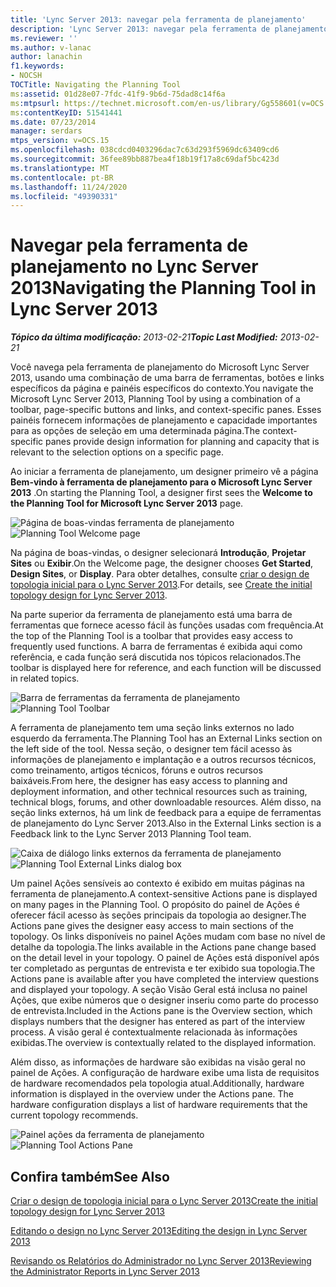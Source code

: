 ```yaml
---
title: 'Lync Server 2013: navegar pela ferramenta de planejamento'
description: 'Lync Server 2013: navegar pela ferramenta de planejamento.'
ms.reviewer: ''
ms.author: v-lanac
author: lanachin
f1.keywords:
- NOCSH
TOCTitle: Navigating the Planning Tool
ms:assetid: 01d28e07-7fdc-41f9-9b6d-75dad8c14f6a
ms:mtpsurl: https://technet.microsoft.com/en-us/library/Gg558601(v=OCS.15)
ms:contentKeyID: 51541441
ms.date: 07/23/2014
manager: serdars
mtps_version: v=OCS.15
ms.openlocfilehash: 038cdcd0403296dac7c63d293f5969dc63409cd6
ms.sourcegitcommit: 36fee89bb887bea4f18b19f17a8c69daf5bc423d
ms.translationtype: MT
ms.contentlocale: pt-BR
ms.lasthandoff: 11/24/2020
ms.locfileid: "49390331"
---
```

# <a name="navigating-the-planning-tool-in-lync-server-2013"></a><span data-ttu-id="3ce71-103">Navegar pela ferramenta de planejamento no Lync Server 2013</span><span class="sxs-lookup"><span data-stu-id="3ce71-103">Navigating the Planning Tool in Lync Server 2013</span></span>

<div data-xmlns="http://www.w3.org/1999/xhtml">

<div class="topic" data-xmlns="http://www.w3.org/1999/xhtml" data-msxsl="urn:schemas-microsoft-com:xslt" data-cs="https://msdn.microsoft.com/">

<div data-asp="https://msdn2.microsoft.com/asp">



</div>

<div id="mainSection">

<div id="mainBody"><span data-ttu-id="3ce71-104">

<span> </span></span><span class="sxs-lookup"><span data-stu-id="3ce71-104">

<span> </span></span></span>

<span data-ttu-id="3ce71-105">_**Tópico da última modificação:** 2013-02-21_</span><span class="sxs-lookup"><span data-stu-id="3ce71-105">_**Topic Last Modified:** 2013-02-21_</span></span>

<span data-ttu-id="3ce71-106">Você navega pela ferramenta de planejamento do Microsoft Lync Server 2013, usando uma combinação de uma barra de ferramentas, botões e links específicos da página e painéis específicos do contexto.</span><span class="sxs-lookup"><span data-stu-id="3ce71-106">You navigate the Microsoft Lync Server 2013, Planning Tool by using a combination of a toolbar, page-specific buttons and links, and context-specific panes.</span></span> <span data-ttu-id="3ce71-107">Esses painéis fornecem informações de planejamento e capacidade importantes para as opções de seleção em uma determinada página.</span><span class="sxs-lookup"><span data-stu-id="3ce71-107">The context-specific panes provide design information for planning and capacity that is relevant to the selection options on a specific page.</span></span>

<span data-ttu-id="3ce71-108">Ao iniciar a ferramenta de planejamento, um designer primeiro vê a página **Bem-vindo à ferramenta de planejamento para o Microsoft Lync Server 2013** .</span><span class="sxs-lookup"><span data-stu-id="3ce71-108">On starting the Planning Tool, a designer first sees the **Welcome to the Planning Tool for Microsoft Lync Server 2013** page.</span></span>

<span data-ttu-id="3ce71-109">![Página de boas-vindas ferramenta de planejamento](images/Gg558601.ff5b72e6-bcf0-49e9-8784-3636fe8187c5(OCS.15).jpg "Página de boas-vindas ferramenta de planejamento")</span><span class="sxs-lookup"><span data-stu-id="3ce71-109">![Planning Tool Welcome page](images/Gg558601.ff5b72e6-bcf0-49e9-8784-3636fe8187c5(OCS.15).jpg "Planning Tool Welcome page")</span></span>

<span data-ttu-id="3ce71-110">Na página de boas-vindas, o designer selecionará **Introdução**, **Projetar Sites** ou **Exibir**.</span><span class="sxs-lookup"><span data-stu-id="3ce71-110">On the Welcome page, the designer chooses **Get Started**, **Design Sites**, or **Display**.</span></span> <span data-ttu-id="3ce71-111">Para obter detalhes, consulte [criar o design de topologia inicial para o Lync Server 2013](lync-server-2013-create-the-initial-topology-design.md).</span><span class="sxs-lookup"><span data-stu-id="3ce71-111">For details, see [Create the initial topology design for Lync Server 2013](lync-server-2013-create-the-initial-topology-design.md).</span></span>

<span data-ttu-id="3ce71-112">Na parte superior da ferramenta de planejamento está uma barra de ferramentas que fornece acesso fácil às funções usadas com frequência.</span><span class="sxs-lookup"><span data-stu-id="3ce71-112">At the top of the Planning Tool is a toolbar that provides easy access to frequently used functions.</span></span> <span data-ttu-id="3ce71-113">A barra de ferramentas é exibida aqui como referência, e cada função será discutida nos tópicos relacionados.</span><span class="sxs-lookup"><span data-stu-id="3ce71-113">The toolbar is displayed here for reference, and each function will be discussed in related topics.</span></span>

<span data-ttu-id="3ce71-114">![Barra de ferramentas da ferramenta de planejamento](images/Gg558601.a008ddd1-b73d-4406-9d4b-df68bed9906e(OCS.15).jpg "Barra de ferramentas da ferramenta de planejamento")</span><span class="sxs-lookup"><span data-stu-id="3ce71-114">![Planning Tool Toolbar](images/Gg558601.a008ddd1-b73d-4406-9d4b-df68bed9906e(OCS.15).jpg "Planning Tool Toolbar")</span></span>

<span data-ttu-id="3ce71-115">A ferramenta de planejamento tem uma seção links externos no lado esquerdo da ferramenta.</span><span class="sxs-lookup"><span data-stu-id="3ce71-115">The Planning Tool has an External Links section on the left side of the tool.</span></span> <span data-ttu-id="3ce71-116">Nessa seção, o designer tem fácil acesso às informações de planejamento e implantação e a outros recursos técnicos, como treinamento, artigos técnicos, fóruns e outros recursos baixáveis.</span><span class="sxs-lookup"><span data-stu-id="3ce71-116">From here, the designer has easy access to planning and deployment information, and other technical resources such as training, technical blogs, forums, and other downloadable resources.</span></span> <span data-ttu-id="3ce71-117">Além disso, na seção links externos, há um link de feedback para a equipe de ferramentas de planejamento do Lync Server 2013.</span><span class="sxs-lookup"><span data-stu-id="3ce71-117">Also in the External Links section is a Feedback link to the Lync Server 2013 Planning Tool team.</span></span>

<span data-ttu-id="3ce71-118">![Caixa de diálogo links externos da ferramenta de planejamento](images/Gg558601.76959057-8eb2-4158-b1b3-585cca80be7e(OCS.15).jpg "Caixa de diálogo links externos da ferramenta de planejamento")</span><span class="sxs-lookup"><span data-stu-id="3ce71-118">![Planning Tool External Links dialog box](images/Gg558601.76959057-8eb2-4158-b1b3-585cca80be7e(OCS.15).jpg "Planning Tool External Links dialog box")</span></span>

<span data-ttu-id="3ce71-119">Um painel Ações sensíveis ao contexto é exibido em muitas páginas na ferramenta de planejamento.</span><span class="sxs-lookup"><span data-stu-id="3ce71-119">A context-sensitive Actions pane is displayed on many pages in the Planning Tool.</span></span> <span data-ttu-id="3ce71-120">O propósito do painel de Ações é oferecer fácil acesso às seções principais da topologia ao designer.</span><span class="sxs-lookup"><span data-stu-id="3ce71-120">The Actions pane gives the designer easy access to main sections of the topology.</span></span> <span data-ttu-id="3ce71-121">Os links disponíveis no painel Ações mudam com base no nível de detalhe da topologia.</span><span class="sxs-lookup"><span data-stu-id="3ce71-121">The links available in the Actions pane change based on the detail level in your topology.</span></span> <span data-ttu-id="3ce71-122">O painel de Ações está disponível após ter completado as perguntas de entrevista e ter exibido sua topologia.</span><span class="sxs-lookup"><span data-stu-id="3ce71-122">The Actions pane is available after you have completed the interview questions and displayed your topology.</span></span> <span data-ttu-id="3ce71-123">A seção Visão Geral está inclusa no painel Ações, que exibe números que o designer inseriu como parte do processo de entrevista.</span><span class="sxs-lookup"><span data-stu-id="3ce71-123">Included in the Actions pane is the Overview section, which displays numbers that the designer has entered as part of the interview process.</span></span> <span data-ttu-id="3ce71-124">A visão geral é contextualmente relacionada às informações exibidas.</span><span class="sxs-lookup"><span data-stu-id="3ce71-124">The overview is contextually related to the displayed information.</span></span>

<span data-ttu-id="3ce71-p106">Além disso, as informações de hardware são exibidas na visão geral no painel de Ações. A configuração de hardware exibe uma lista de requisitos de hardware recomendados pela topologia atual.</span><span class="sxs-lookup"><span data-stu-id="3ce71-p106">Additionally, hardware information is displayed in the overview under the Actions pane. The hardware configuration displays a list of hardware requirements that the current topology recommends.</span></span>

<span data-ttu-id="3ce71-127">![Painel ações da ferramenta de planejamento](images/Gg558601.9679d8fd-4de8-4a5a-bfcf-699da9aa7283(OCS.15).jpg "Painel ações da ferramenta de planejamento")</span><span class="sxs-lookup"><span data-stu-id="3ce71-127">![Planning Tool Actions Pane](images/Gg558601.9679d8fd-4de8-4a5a-bfcf-699da9aa7283(OCS.15).jpg "Planning Tool Actions Pane")</span></span>

<div>

## <a name="see-also"></a><span data-ttu-id="3ce71-128">Confira também</span><span class="sxs-lookup"><span data-stu-id="3ce71-128">See Also</span></span>


[<span data-ttu-id="3ce71-129">Criar o design de topologia inicial para o Lync Server 2013</span><span class="sxs-lookup"><span data-stu-id="3ce71-129">Create the initial topology design for Lync Server 2013</span></span>](lync-server-2013-create-the-initial-topology-design.md)  


[<span data-ttu-id="3ce71-130">Editando o design no Lync Server 2013</span><span class="sxs-lookup"><span data-stu-id="3ce71-130">Editing the design in Lync Server 2013</span></span>](lync-server-2013-editing-the-design.md)  


[<span data-ttu-id="3ce71-131">Revisando os Relatórios do Administrador no Lync Server 2013</span><span class="sxs-lookup"><span data-stu-id="3ce71-131">Reviewing the Administrator Reports in Lync Server 2013</span></span>](lync-server-2013-reviewing-the-administrator-reports.md)  
  

<span data-ttu-id="3ce71-132"></div>

</div>

<span> </span>

</div>

</div>

</span><span class="sxs-lookup"><span data-stu-id="3ce71-132"></div>

</div>

<span> </span>

</div>

</div>

</span></span></div>


